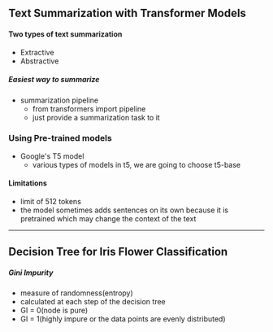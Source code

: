 ## Text Summarization with Transformer Models

#### Two types of text summarization 
- Extractive
- Abstractive

##### Easiest way to summarize
- summarization pipeline
    - from transformers import pipeline
    - just provide a summarization task to it

### Using Pre-trained models
- Google's T5 model
    - various types of models in t5, we are going to choose t5-base

#### Limitations
- limit of 512 tokens
- the model sometimes adds sentences on its own because it is pretrained which may change the context of the text

***

## Decision Tree for Iris Flower Classification

##### Gini Impurity
- measure of randomness(entropy)
- calculated at each step of the decision tree 
- GI = 0(node is pure)
- GI = 1(highly impure or the data points are evenly distributed)

